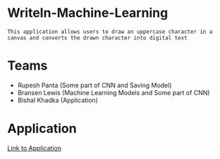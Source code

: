 # WriteIn-Machine-Learning
```
This application allows users to draw an uppercase character in a canvas and converts the drawn character into digital text
```

# Teams
- Rupesh Panta (Some part of CNN and Saving Model)
- Bransen Lewis (Machine Learning Models and Some part of CNN)
- Bishal Khadka (Application)

# Application
[Link to Application](https://writein-char-recognition.herokuapp.com/)
